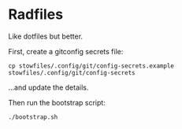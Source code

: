 # Radfiles
Like dotfiles but better.

First, create a gitconfig secrets file:
```
cp stowfiles/.config/git/config-secrets.example stowfiles/.config/git/config-secrets
```
...and update the details.

Then run the bootstrap script:
```
./bootstrap.sh
```
